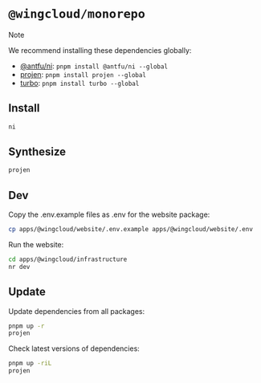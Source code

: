 # `@wingcloud/monorepo`

> [!NOTE]
> We recommend installing these dependencies globally:
>
> - [@antfu/ni](https://github.com/antfu/ni): `pnpm install @antfu/ni --global`
> - [projen](https://github.com/projen/projen): `pnpm install projen --global`
> - [turbo](https://github.com/vercel/turbo): `pnpm install turbo --global`

## Install

```sh
ni
```

## Synthesize

```sh
projen
```

## Dev

Copy the .env.example files as .env for the website package:

```sh
cp apps/@wingcloud/website/.env.example apps/@wingcloud/website/.env
```

Run the website:

```sh
cd apps/@wingcloud/infrastructure
nr dev
```

## Update

Update dependencies from all packages:

```sh
pnpm up -r
projen
```

Check latest versions of dependencies:

```sh
pnpm up -riL
projen
```
